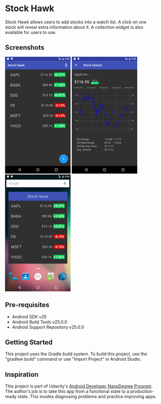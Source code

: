 Stock Hawk
========

Stock Hawk allows users to add stocks into a watch list. A click on one stock will reveal extra information about it. A collection widget is also available for users to use.

Screenshots
---------------
![alt text](/screenshots/MainScreen.png)
![alt text](/screenshots/DetailActivity.png)
![alt text](/screenshots/widget.png)

Pre-requisites
--------------

- Android SDK v25
- Android Build Tools v25.0.0
- Android Support Repository v25.0.0

Getting Started
---------------

This project uses the Gradle build system. To build this project, use the
"gradlew build" command or use "Import Project" in Android Studio.

Inspiration
----------------
This project is part of Udacity's [Android Developer NanoDegree Program](https://www.udacity.com/course/android-developer-nanodegree-by-google--nd801?v=ad1). The author's job is to take this app from a functional state to a production-ready state. This involes diagnosing problems and practice improving apps. 
